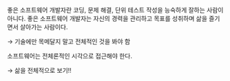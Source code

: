 좋은 소프트웨어 개발자란 코딩, 문제 해결, 단위 테스트 작성을 능숙하게 잘하는 사람이 아니다. 좋은 소프트웨어 개발자는 자신의 경력을 관리하고 목표를 성취하며 삶을 즐기면서 살아가는 사람이다.

→ 기술에만 목메달지 말고 전체적인 것을 봐야 함

소프트웨어는 전체론적인 시각으로 접근해야 한다.

→ 삶을 전체적으로 보기!!
